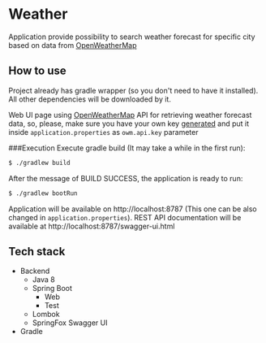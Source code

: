 # Weather
Application provide possibility to search weather forecast for specific city based on data from [OpenWeatherMap](https://openweathermap.org)

## How to use
Project already has gradle wrapper (so you don't need to have it installed). 
All other dependencies will be downloaded by it.

Web UI page using [OpenWeatherMap](https://openweathermap.org) API for retrieving weather forecast data,
so, please, make sure you have your own key [generated](https://openweathermap.org/api) and put it inside
`application.properties` as `owm.api.key` parameter
 
###Execution
Execute gradle build (It may take a while in the first run):
```sh
$ ./gradlew build
```
After the message of BUILD SUCCESS, the application is ready to run:
```sh
$ ./gradlew bootRun
```

Application will be available on http://localhost:8787 (This one can be also changed in `application.properties`).
REST API documentation will be available at http://localhost:8787/swagger-ui.html

## Tech stack
- Backend
    - Java 8
    - Spring Boot
        - Web
	    - Test
    - Lombok
    - SpringFox Swagger UI
- Gradle


